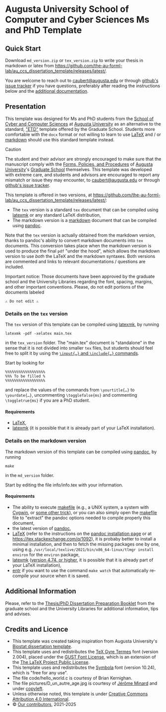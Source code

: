 # Augusta University School of Computer and Cyber Sciences Ms and PhD Template

## Quick Start
 
Download `md_version.zip` or `tex_version.zip` to write your thesis in markdown or latex from <https://github.com/the-au-forml-lab/au_ccs_dissertation_template/releases/latest/>.

You are welcome to reach out to <caubert@augusta.edu> or through [github's issue tracker](https://github.com/the-au-forml-lab/au_ccs_dissertation_template/issues) if you have questions, preferably after reading the instructions below and the [additional documentation](md_version/main.pdf).

## Presentation

This template was designed for Ms and PhD students from the [School of Cyber and Computer Sciences](https://www.augusta.edu/ccs/) at [Augusta University](https://www.augusta.edu/) as an alternative to the standard, ["ETD"](https://guides.augusta.edu/ld.php?content_id=64866487) template offered by the Graduate School.
Students more comfortable with the `docx` format or not willing to learn to use [LaTeX](https://www.latex-project.org/) and / or [markdown](https://commonmark.org/) should use this standard template instead.

> [!CAUTION]
> The student and their advisor are strongly encouraged to make sure that the manuscript comply with the [Forms, Policies, and Procedures](https://www.augusta.edu/gradschool/student-resources.php) of [Augusta University](https://www.augusta.edu/)'s [Graduate School](https://www.augusta.edu/gradschool/) themselves.
> This template was developed with extreme care, and students and advisors are encouraged to report any mismatch or issue they may encounter, to <caubert@augusta.edu> or through [github's issue tracker](https://github.com/the-au-forml-lab/au_ccs_dissertation_template/issues).


This template is offered in two versions, at <https://github.com/the-au-forml-lab/au_ccs_dissertation_template/releases/latest/>:

- The `tex` version is a standard `tex` document that can be compiled using [latexmk](https://mg.readthedocs.io/latexmk.html) or any standard LaTeX distribution,
- The markdown version is a [markdown](https://commonmark.org/) document that can be compiled using [pandoc](https://pandoc.org/).

Note that the `tex` version is actually obtained from the markdown version, thanks to pandoc's ability to convert markdown documents into `tex` documents.
This conversion takes place when the markdown version is used to produce the final `pdf` "under the hood", which allows the markdown version to use _both_ the LaTeX and the markdown syntaxes.
Both versions are commented and links to relevant documentations / questions are included.

Important notice:
    Those documents have been approved by the graduate school and the University Libraries regarding the font, spacing, margins, and other important conventions. Please, do not edit portions of the documents labeled 
    
    ⚠ Do not edit ⚠ 

### Details on the `tex` version

The `tex` version of this template can be compiled using [latexmk](https://mg.readthedocs.io/latexmk.html), by running 

    latexmk -pdf -xelatex main.tex

in the `tex_version` folder. The "main.tex" document is "standalone" in the sense that it is not divided into smaller `tex` files, but students should feel free to split it by using the [`\input{…}` and `\include{…}` commands](https://tex.stackexchange.com/q/246/34551).


Start by looking for

    %%%%%%%%%%%%%%%%%%
    %%% To be filled %
    %%%%%%%%%%%%%%%%%%
    
and replace the values of the commands from `\yourtitle{…}` to `\yourdate{…}`, uncommenting `\togglefalse{ms}` and commenting `\toggletrue{ms}` if you are a PhD student.


#### Requirements

- [LaTeX](https://www.latex-project.org/get/),
- [latexmk](https://mg.readthedocs.io/latexmk.html) (it is possible that it is already part of your LaTeX installation).

### Details on the markdown version

The markdown version of this template can be compiled using [pandoc](https://pandoc.org/), by running

    make
    
in the `md_version` folder. 

Start by editing the file info/info.tex with your information.

#### Requirements

- The ability to execute [makefile](https://en.wikipedia.org/wiki/Makefile) (e.g., a UNIX system, a system with [Cygwin](https://en.wikipedia.org/wiki/Cygwin), or [some other trick](https://stackoverflow.com/q/2532234/)), or you can also simply open the [makefile](md_version/makefile) file to "extract" the pandoc options needed to compile properly this document,
- the latest version of [pandoc](https://pandoc.org/installing.html),
- [LaTeX](https://www.latex-project.org/get/) (refer to the instructions on the [pandoc installation page](https://pandoc.org/installing.html) or at  <https://tex.stackexchange.com/q/1092>), it is probaby better to install a minimal installation, and then to fetch the missing packages one by one, using e.g. `/usr/local/texlive/2021/bin/x86_64-linux/tlmgr install environ` for the `environ` package,
- [latexmk](https://mg.readthedocs.io/latexmk.html) ([version 4.74. or higher](https://github.com/aubertc/au_ccs_dissertation_template/issues/1), it is possible that it is already part of your LaTeX installation),
- [entr](https://github.com/eradman/entr) if you want  to use the command `make watch` that automatically re-compile your source when it is saved.

## Additional Information

Please, refer to the [Thesis/PhD Dissertation Preparation Booklet](https://www.augusta.edu/gradschool/documents/thesis-dissertation-preparation-booklet.pdf) from the graduate school and the University Libraries for additional information, tips and advises.

## Credits and Licence

- This template was created taking inspiration from Augusta University's [Biostat dissertation template](https://guides.augusta.edu/ld.php?content_id=78256224).
- This template uses and redistributes the [TeX Gyre Termes](http://www.gust.org.pl/projects/e-foundry/tex-gyre/termes) font (version 2.004), placed under the [GUST Font License](https://tug.org/fonts/licenses/GUST-FONT-LICENSE.txt), which is an extension of the [The LaTeX Project Public License](https://www.latex-project.org/lppl.txt).
- This template uses and redistributes the [Symbola](http://web.archive.org/web/20180307012615/http://users.teilar.gr/~g1951d/Symbola.zip) font (version 10.24), which is "free for any use".
- The file code/hello_world.c is courtesy of Brian Kernighan.
- The file pictures/D_un_autre_age.jpg is courtesy of [Jérôme Minard](http://jeromeminard.com/travaux/) and under [copyleft](https://forceg.jimdofree.com/licence-art-libre/).
- Unless otherwise noted, this template is under [Creative Commons Attribution 4.0 International](LICENSE.md).
- © [Our contributors](https://github.com/the-au-forml-lab/au_ccs_dissertation_template/graphs/contributors), 2021-2025

